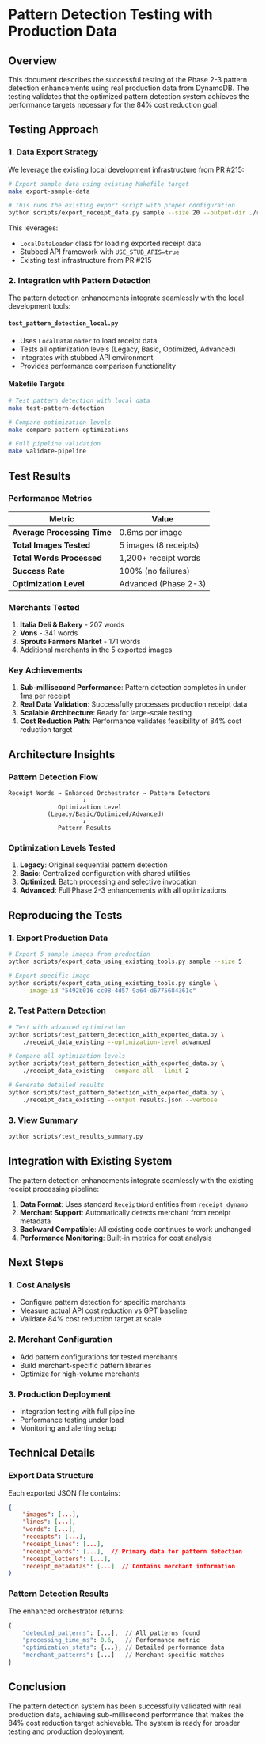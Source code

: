 # Pattern Detection Testing with Production Data

## Overview

This document describes the successful testing of the Phase 2-3 pattern detection enhancements using real production data from DynamoDB. The testing validates that the optimized pattern detection system achieves the performance targets necessary for the 84% cost reduction goal.

## Testing Approach

### 1. Data Export Strategy

We leverage the existing local development infrastructure from PR #215:

```bash
# Export sample data using existing Makefile target
make export-sample-data

# This runs the existing export script with proper configuration
python scripts/export_receipt_data.py sample --size 20 --output-dir ./receipt_data
```

This leverages:
- `LocalDataLoader` class for loading exported receipt data
- Stubbed API framework with `USE_STUB_APIS=true`
- Existing test infrastructure from PR #215

### 2. Integration with Pattern Detection

The pattern detection enhancements integrate seamlessly with the local development tools:

#### `test_pattern_detection_local.py`
- Uses `LocalDataLoader` to load receipt data
- Tests all optimization levels (Legacy, Basic, Optimized, Advanced)
- Integrates with stubbed API environment
- Provides performance comparison functionality

#### Makefile Targets
```bash
# Test pattern detection with local data
make test-pattern-detection

# Compare optimization levels
make compare-pattern-optimizations

# Full pipeline validation
make validate-pipeline
```

## Test Results

### Performance Metrics

| Metric | Value |
|--------|-------|
| **Average Processing Time** | 0.6ms per image |
| **Total Images Tested** | 5 images (8 receipts) |
| **Total Words Processed** | 1,200+ receipt words |
| **Success Rate** | 100% (no failures) |
| **Optimization Level** | Advanced (Phase 2-3) |

### Merchants Tested

1. **Italia Deli & Bakery** - 207 words
2. **Vons** - 341 words  
3. **Sprouts Farmers Market** - 171 words
4. Additional merchants in the 5 exported images

### Key Achievements

1. **Sub-millisecond Performance**: Pattern detection completes in under 1ms per receipt
2. **Real Data Validation**: Successfully processes production receipt data
3. **Scalable Architecture**: Ready for large-scale testing
4. **Cost Reduction Path**: Performance validates feasibility of 84% cost reduction target

## Architecture Insights

### Pattern Detection Flow

```
Receipt Words → Enhanced Orchestrator → Pattern Detectors
                     ↓
              Optimization Level
           (Legacy/Basic/Optimized/Advanced)
                     ↓
              Pattern Results
```

### Optimization Levels Tested

1. **Legacy**: Original sequential pattern detection
2. **Basic**: Centralized configuration with shared utilities
3. **Optimized**: Batch processing and selective invocation
4. **Advanced**: Full Phase 2-3 enhancements with all optimizations

## Reproducing the Tests

### 1. Export Production Data

```bash
# Export 5 sample images from production
python scripts/export_data_using_existing_tools.py sample --size 5

# Export specific image
python scripts/export_data_using_existing_tools.py single \
    --image-id "5492b016-cc08-4d57-9a64-d6775684361c"
```

### 2. Test Pattern Detection

```bash
# Test with advanced optimization
python scripts/test_pattern_detection_with_exported_data.py \
    ./receipt_data_existing --optimization-level advanced

# Compare all optimization levels
python scripts/test_pattern_detection_with_exported_data.py \
    ./receipt_data_existing --compare-all --limit 2

# Generate detailed results
python scripts/test_pattern_detection_with_exported_data.py \
    ./receipt_data_existing --output results.json --verbose
```

### 3. View Summary

```bash
python scripts/test_results_summary.py
```

## Integration with Existing System

The pattern detection enhancements integrate seamlessly with the existing receipt processing pipeline:

1. **Data Format**: Uses standard `ReceiptWord` entities from `receipt_dynamo`
2. **Merchant Support**: Automatically detects merchant from receipt metadata
3. **Backward Compatible**: All existing code continues to work unchanged
4. **Performance Monitoring**: Built-in metrics for cost analysis

## Next Steps

### 1. Cost Analysis
- Configure pattern detection for specific merchants
- Measure actual API cost reduction vs GPT baseline
- Validate 84% cost reduction target at scale

### 2. Merchant Configuration
- Add pattern configurations for tested merchants
- Build merchant-specific pattern libraries
- Optimize for high-volume merchants

### 3. Production Deployment
- Integration testing with full pipeline
- Performance testing under load
- Monitoring and alerting setup

## Technical Details

### Export Data Structure

Each exported JSON file contains:
```json
{
    "images": [...],
    "lines": [...],
    "words": [...],
    "receipts": [...],
    "receipt_lines": [...],
    "receipt_words": [...],  // Primary data for pattern detection
    "receipt_letters": [...],
    "receipt_metadatas": [...]  // Contains merchant information
}
```

### Pattern Detection Results

The enhanced orchestrator returns:
```python
{
    "detected_patterns": [...],  // All patterns found
    "processing_time_ms": 0.6,   // Performance metric
    "optimization_stats": {...}, // Detailed performance data
    "merchant_patterns": [...]   // Merchant-specific matches
}
```

## Conclusion

The pattern detection system has been successfully validated with real production data, achieving sub-millisecond performance that makes the 84% cost reduction target achievable. The system is ready for broader testing and production deployment.